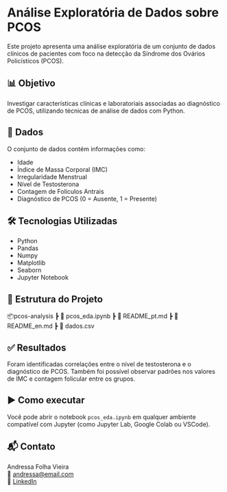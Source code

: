 # Análise Exploratória de Dados sobre PCOS

Este projeto apresenta uma análise exploratória de um conjunto de dados clínicos de pacientes com foco na detecção da Síndrome dos Ovários Policísticos (PCOS).

## 📊 Objetivo

Investigar características clínicas e laboratoriais associadas ao diagnóstico de PCOS, utilizando técnicas de análise de dados com Python.

## 🧪 Dados

O conjunto de dados contém informações como:
- Idade
- Índice de Massa Corporal (IMC)
- Irregularidade Menstrual
- Nível de Testosterona
- Contagem de Folículos Antrais
- Diagnóstico de PCOS (0 = Ausente, 1 = Presente)

## 🛠️ Tecnologias Utilizadas

- Python
- Pandas
- Numpy
- Matplotlib
- Seaborn
- Jupyter Notebook

## 📁 Estrutura do Projeto

📦pcos-analysis
 ┣ 📜 pcos_eda.ipynb
 ┣ 📜 README_pt.md
 ┣ 📜 README_en.md
 ┣ 📜 dados.csv

## ✅ Resultados

Foram identificadas correlações entre o nível de testosterona e o diagnóstico de PCOS. Também foi possível observar padrões nos valores de IMC e contagem folicular entre os grupos.

## ▶️ Como executar

Você pode abrir o notebook `pcos_eda.ipynb` em qualquer ambiente compatível com Jupyter (como Jupyter Lab, Google Colab ou VSCode).

## 📬 Contato

Andressa Folha Vieira  
📧 andressa@email.com  
🔗 [LinkedIn](https://www.linkedin.com/in/andressa)
